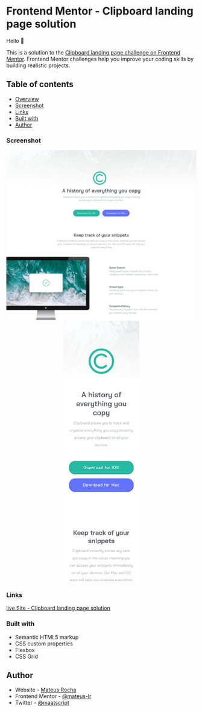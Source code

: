 # Frontend Mentor - Clipboard landing page solution

Hello 👋

This is a solution to the [Clipboard landing page challenge on Frontend Mentor](https://www.frontendmentor.io/challenges/clipboard-landing-page-5cc9bccd6c4c91111378ecb9). Frontend Mentor challenges help you improve your coding skills by building realistic projects.

## Table of contents

- [Overview](#overview)
- [Screenshot](#screenshot)
- [Links](#links)
- [Built with](#built-with)
- [Author](#author)

### Screenshot

<div align="center">
<img src="./screenshot/desktop.jpeg">
<img src="./screenshot/mobile.jpeg" width="40%">
</div>

### Links

[live Site - Clipboard landing page solution](https://mateus-lr.github.io/Clipboard-landing-page-master/)

### Built with

- Semantic HTML5 markup
- CSS custom properties
- Flexbox
- CSS Grid

## Author

- Website - [Mateus Rocha](https://github.com/mateus-lr)
- Frontend Mentor - [@mateus-lr](https://www.frontendmentor.io/profile/mateus-lr)
- Twitter - [@maatscript](https://www.twitter.com/maatscript)
